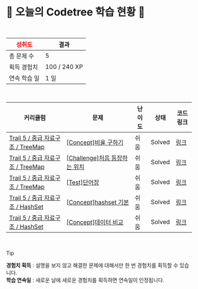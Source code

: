 # 🌲 오늘의 Codetree 학습 현황 🌲

<br />

| <span style="color:red;display:block;text-align:center;"> **성취도**</span> | 결과 |
|---|---|
| 총 문제 수 | 5 |
| 획득 경험치 | 100 / 240 XP |
| 연속 학습 일 | 1 일 |

<br />

|커리큘럼|문제|난이도|상태|코드 링크|
|---|---|---|---|---|
|[Trail 5 / 중급 자료구조 / TreeMap](https://www.codetree.ai/trail-info/intermediate-mid/)|[[Concept]비율 구하기](https://www.codetree.ai/trails/complete/curated-cards/intro-find-proportions/)|쉬움|Solved|[링크](https://github.com/qmean/Algorithm_study/blob/main/250506/%EB%B9%84%EC%9C%A8%20%EA%B5%AC%ED%95%98%EA%B8%B0/find-proportions.java)|
|[Trail 5 / 중급 자료구조 / TreeMap](https://www.codetree.ai/trail-info/intermediate-mid/)|[[Challenge]처음 등장하는 위치](https://www.codetree.ai/trails/complete/curated-cards/challenge-first-appearing-position/)|쉬움|Solved|[링크](https://github.com/qmean/Algorithm_study/blob/main/250506/%EC%B2%98%EC%9D%8C%20%EB%93%B1%EC%9E%A5%ED%95%98%EB%8A%94%20%EC%9C%84%EC%B9%98/first-appearing-position.java)|
|[Trail 5 / 중급 자료구조 / TreeMap](https://www.codetree.ai/trail-info/intermediate-mid/)|[[Test]단어장](https://www.codetree.ai/trails/complete/curated-cards/test-word-list/)|쉬움|Solved|[링크](https://github.com/qmean/Algorithm_study/blob/main/250506/%EB%8B%A8%EC%96%B4%EC%9E%A5/word-list.java)|
|[Trail 5 / 중급 자료구조 / HashSet](https://www.codetree.ai/trail-info/intermediate-mid/)|[[Concept]hashset 기본](https://www.codetree.ai/trails/complete/curated-cards/intro-hashset-basic/)|쉬움|Solved|[링크](https://github.com/qmean/Algorithm_study/blob/main/250506/hashset%20%EA%B8%B0%EB%B3%B8/hashset-basic.java)|
|[Trail 5 / 중급 자료구조 / HashSet](https://www.codetree.ai/trail-info/intermediate-mid/)|[[Concept]데이터 비교](https://www.codetree.ai/trails/complete/curated-cards/intro-data-comparison/)|쉬움|Solved|[링크](https://github.com/qmean/Algorithm_study/blob/main/250506/%EB%8D%B0%EC%9D%B4%ED%84%B0%20%EB%B9%84%EA%B5%90/data-comparison.java)|


<br />

> [!TIP]
> **경험치 획득** : 설명을 보지 않고 해결한 문제에 대해서만 한 번 경험치를 획득할 수 있습니다.  
> **학습 연속일** : 새로운 날에 새로운 경험치를 획득하면 연속일이 인정됩니다.

